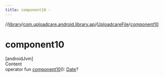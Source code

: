 ```yaml
---
title: component10 -
---
```

//[library](../../index.md)/[com.uploadcare.android.library.api](../index.md)/[UploadcareFile](index.md)/[component10](component10.md)



# component10  
[androidJvm]  
Content  
operator fun [component10](component10.md)(): [Date](https://developer.android.com/reference/kotlin/java/util/Date.html)?  




